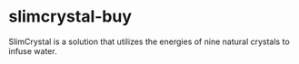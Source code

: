 # slimcrystal-buy
SlimCrystal is a solution that utilizes the energies of nine natural crystals to infuse water.
